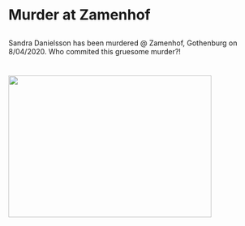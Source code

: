 # Murder at Zamenhof

##

Sandra Danielsson has been murdered @ Zamenhof, Gothenburg on 8/04/2020. Who commited this gruesome murder?!

#

<img src="https://pngimg.com/uploads/trollface/trollface_PNG13.png" width="400" height="280">
